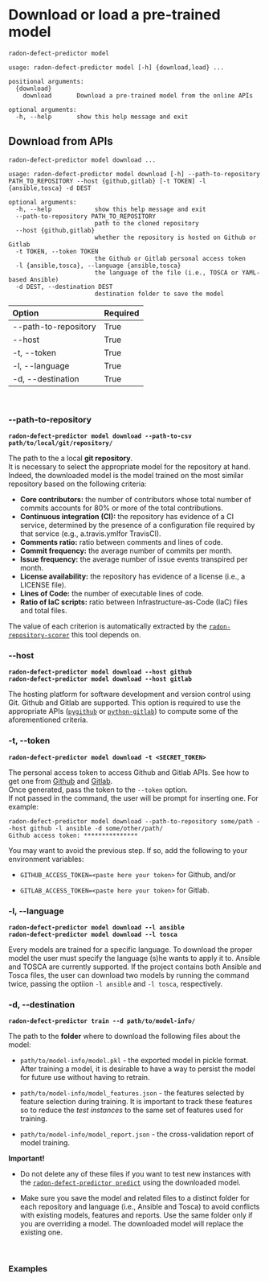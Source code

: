 # Download or load a pre-trained model

```radon-defect-predictor model```

```prompt
usage: radon-defect-predictor model [-h] {download,load} ...

positional arguments:
  {download}
    download       Download a pre-trained model from the online APIs

optional arguments:
  -h, --help       show this help message and exit
```


## Download from APIs
```radon-defect-predictor model download ...```

```prompt
usage: radon-defect-predictor model download [-h] --path-to-repository PATH_TO_REPOSITORY --host {github,gitlab} [-t TOKEN] -l {ansible,tosca} -d DEST

optional arguments:
  -h, --help            show this help message and exit
  --path-to-repository PATH_TO_REPOSITORY
                        path to the cloned repository
  --host {github,gitlab}
                        whether the repository is hosted on Github or Gitlab
  -t TOKEN, --token TOKEN
                        the Github or Gitlab personal access token
  -l {ansible,tosca}, --language {ansible,tosca}
                        the language of the file (i.e., TOSCA or YAML-based Ansible)
  -d DEST, --destination DEST
                        destination folder to save the model
```

| Option | Required |
|:---|:---|
| --path-to-repository | True |
| --host | True |
| -t, --token | True |
| -l, --language | True |
| -d, --destination | True |

<br>

### --path-to-repository 
**```radon-defect-predictor model download --path-to-csv path/to/local/git/repository/```**

The path to the a local **git repository**. <br>
It is necessary to select the appropriate model for the repository at hand.
Indeed, the downloaded model is the model trained on the most similar repository based on the following criteria: 

* **Core contributors:** the number of contributors whose total number of commits accounts for 80% or more of the total contributions.
* **Continuous integration (CI):** the repository has evidence of a CI service, determined by the presence of a configuration file required by that service (e.g., a.travis.ymlfor TravisCI).
* **Comments ratio:** ratio between comments and lines of code.
* **Commit frequency:** the average number of commits per month.
* **Issue frequency:** the average number of issue events transpired per month.
* **License availability:** the repository has evidence of a license (i.e., a LICENSE file).
* **Lines of Code:** the number of executable lines of code. 
* **Ratio of IaC scripts:** ratio between Infrastructure-as-Code (IaC) files and total files.

The value of each criterion is automatically extracted by the [```radon-repository-scorer```](https://github.com/radon-h2020/radon-repository-scorer) this tool depends on. <br>


### --host
**```radon-defect-predictor model download --host github```** <br>
**```radon-defect-predictor model download --host gitlab```**

The hosting platform for software development and version control using Git. Github and Gitlab are supported.
This option is required to use the appropriate APIs ([```pygithub```](https://github.com/PyGithub/PyGithub) or [```python-gitlab```](https://github.com/python-gitlab/python-gitlab)) to compute some of the aforementioned criteria.

### -t, --token
**```radon-defect-predictor model download -t <SECRET_TOKEN>```** <br>

The personal access token to access Github and Gitlab APIs.
See how to get one from [Github](https://docs.github.com/en/free-pro-team@latest/github/authenticating-to-github/creating-a-personal-access-token) and [Gitlab](https://docs.gitlab.com/ee/user/profile/personal_access_tokens.html). <br>
Once generated, pass the token to the ```--token``` option. <br>
If not passed in the command, the user will be prompt for inserting one. For example:

```
radon-defect-predictor model download --path-to-repository some/path --host github -l ansible -d some/other/path/
Github access token: ***************
```

You may want to avoid the previous step. If so, add the following to your environment variables:

* ```GITHUB_ACCESS_TOKEN=<paste here your token>``` for Github, and/or

* ```GITLAB_ACCESS_TOKEN=<paste here your token>``` for Gitlab.
 
### -l, --language
**```radon-defect-predictor model download --l ansible```** <br>
**```radon-defect-predictor model download --l tosca```**

Every models are trained for a specific language. 
To download the proper model the user must specify the language (s)he wants to apply it to.
Ansible and TOSCA are currently supported.
If the project contains both Ansible and Tosca files, the user can download two models by running the command twice, passing the optiion ```-l ansible``` and ```-l tosca```, respectively.


### -d, --destination 
**```radon-defect-predictor train --d path/to/model-info/```**

The path to the **folder** where to download the following files about the model:

* ```path/to/model-info/model.pkl``` - the exported model in pickle format. After training a model, it is desirable to have a way to persist the model for future use without having to retrain. 

* ```path/to/model-info/model_features.json``` - the features selected by feature selection during training. It is important to track these features so to reduce the *test instances* to the same set of features used for training. 

* ```path/to/model-info/model_report.json``` - the cross-validation report of model training.

**Important!** 

* Do not delete any of these files if you want to test new instances with the [```radon-defect-predictor predict```](https://radon-h2020.github.io/radon-defect-predictor/cli/predict/) using the downloaded model.

* Make sure you save the model and related files to a distinct folder for each repository and language (i.e., Ansible and Tosca) to avoid conflicts with existing models, features and reports.
Use the same folder only if you are overriding a model. The downloaded model will replace the existing one.

<br>

    
### Examples

<!-- ## Load from disk
```radon-defect-predictor model load ...```

```prompt
usage: radon-defect-predictor model load [-h] --path-to-model PATH_TO_MODEL_DIR

optional arguments:
  -h, --help            show this help message and exit
  --path-to-model PATH_TO_MODEL_DIR
                        path to the folder containing the model report
```

| Option | Required |
|:---|:---|
| --path-to-model | True |

<br>

### --path-to-model 

**```radon-defect-predictor model load --path-to-model path/to/model/```**

The path to the **folder** containing model report (model, selected_features and report).
The folder has to be structured as follows:

*path/to/*<br>
&emsp;|- *model/*<br>
&emsp;&emsp;|- *model.pkl*<br>
&emsp;&emsp;|- *model_features.json*<br>
&emsp;&emsp;|- *model_report.json*<br>

Information about the aforementioned files can be found [here](https://radon-h2020.github.io/radon-defect-predictor/cli/train/#-d-destination) or [here](https://radon-h2020.github.io/radon-defect-predictor/cli/model/#-d-destination).
-->
